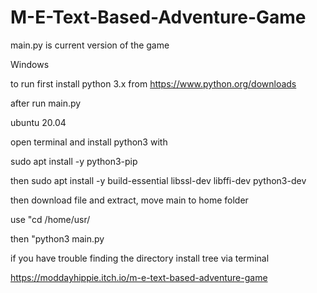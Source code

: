 # M-E-Text-Based-Adventure-Game
main.py is current version of the game

Windows

to run first install python 3.x from https://www.python.org/downloads

after run main.py

ubuntu 20.04

open terminal and install python3 with 

sudo apt install -y python3-pip

then sudo apt install -y build-essential libssl-dev libffi-dev python3-dev

then download file and extract, move main to home folder

use "cd /home/usr/

then "python3 main.py

if you have trouble finding the directory install tree via terminal 

https://moddayhippie.itch.io/m-e-text-based-adventure-game
